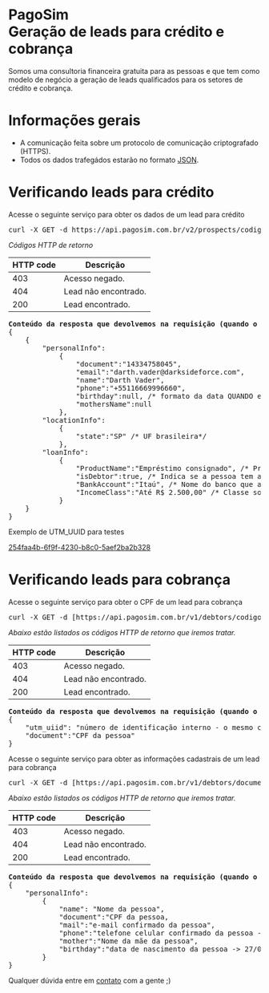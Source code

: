 PagoSim<br>Geração de leads para crédito e cobrança
====
Somos uma consultoria financeira gratuita para as pessoas e que tem como modelo de negócio a geração de leads qualificados para os setores de crédito e cobrança.

Informações gerais
===

* A comunicação feita sobre um protocolo de comunicação criptografado (HTTPS).
* Todos os dados trafegádos estarão no formato [JSON](http://www.json.org/).


Verificando leads para crédito
====

Acesse o seguinte serviço para obter os dados de um lead para crédito

<pre>
curl -X GET -d https://api.pagosim.com.br/v2/prospects/codigo-utm_uuid_que-voce-recebeu-na-url
</pre>

*Códigos HTTP de retorno*

| HTTP code |                   Descrição                                   |
|-----------|---------------------------------------------------------------|
| 403       |                   Acesso negado.                              |
| 404       |                   Lead não encontrado.                        |
| 200       |                   Lead encontrado.                            |

<pre>
<b>Conteúdo da resposta que devolvemos na requisição (quando o código HTTP for 200)</b>
{
    {
        "personalInfo":
            {
                "document":"14334758045",
                "email":"darth.vader@darksideforce.com",
                "name":"Darth Vader",
                "phone":"+55116669996660",
                "birthday":null, /* formato da data QUANDO estiver presente: 27/02/1980" */
                "mothersName":null
            },
        "locationInfo":
            {
                "state":"SP" /* UF brasileira*/
            },
        "loanInfo":
            {
                "ProductName":"Empréstimo consignado", /* Produto escolhido pelo usuário */
                "isDebtor":true, /* Indica se a pessoa tem algum tipo de restrição financeira */
                "BankAccount":"Itaú", /* Nome do banco que a pessoa possue conta corrente */
                "IncomeClass":"Até R$ 2.500,00" /* Classe social da pessoa */
            }
    }
}
</pre>

Exemplo de UTM_UUID para testes

[254faa4b-6f9f-4230-b8c0-5aef2ba2b328](https://api.pagosim.com.br/v2/prospects/254faa4b-6f9f-4230-b8c0-5aef2ba2b328)


Verificando leads para cobrança
====

Acesse o seguinte serviço para obter o CPF de um lead para cobrança

<pre>
curl -X GET -d [https://api.pagosim.com.br/v1/debtors/codigo-lead-pagosim]
</pre>

*Abaixo estão listados os códigos HTTP de retorno que iremos tratar.*

| HTTP code |                   Descrição                                   |
|-----------|---------------------------------------------------------------|
| 403       |                   Acesso negado.                              |
| 404       |                   Lead não encontrado.                        |
| 200       |                   Lead encontrado.                            |

<pre>
<b>Conteúdo da resposta que devolvemos na requisição (quando o código HTTP de resposta for 200)</b>
{
    "utm_uiid": "número de identificação interno - o mesmo código que iremos mandar para você na URL",
    "document":"CPF da pessoa"
}
</pre>

Acesse o seguinte serviço para obter as informações cadastrais de um lead para cobrança

<pre>
curl -X GET -d [https://api.pagosim.com.br/v1/debtors/document/cpf-do-lead]
</pre>

*Abaixo estão listados os códigos HTTP de retorno que iremos tratar.*

| HTTP code |                   Descrição                                   |
|-----------|---------------------------------------------------------------|
| 403       |                   Acesso negado.                              |
| 404       |                   Lead não encontrado.                        |
| 200       |                   Lead encontrado.                            |

<pre>
<b>Conteúdo da resposta que devolvemos na requisição (quando o código HTTP de resposta for 200)</b>
{
    "personalInfo":
        {
            "name": "Nome da pessoa",
            "document":"CPF da pessoa,
            "mail":"e-mail confirmado da pessoa",
            "phone":"telefone celular confirmado da pessoa -> +5511977668899",
            "mother":"Nome da mãe da pessoa",
            "birthday":"data de nascimento da pessoa -> 27/02/1980"
        }
}
</pre>

Qualquer dúvida entre em [contato](mailto:devops@pagosim.com.br) com a gente ;)
